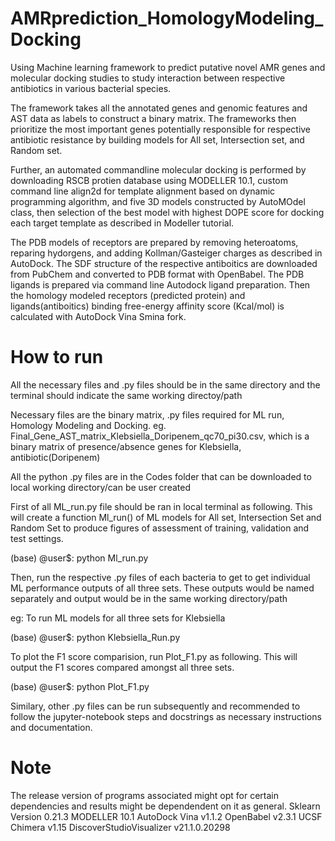 # AMRprediction_HomologyModeling_Docking
Using Machine learning framework to predict putative novel AMR genes and molecular docking studies to study interaction between respective antibiotics in various bacterial species.

The framework takes all the annotated genes and genomic features and AST data as labels to construct a binary matrix. The frameworks then prioritize the most important genes potentially responsible for respective antibiotic resistance by building models for All set, Intersection set, and Random set.

Further, an automated commandline molecular docking is performed by downloading RSCB protien database using MODELLER 10.1, custom command line align2d for template alignment based on dynamic programming algorithm, and five 3D models constructed by AutoMOdel class, then selection of the best model with highest DOPE score for docking each target template as described in Modeller tutorial.

The PDB models of receptors are prepared by removing heteroatoms, reparing hydorgens, and adding Kollman/Gasteiger charges as described in AutoDock. The SDF structure of the respective antiboitics are downloaded from PubChem and converted to PDB format with OpenBabel. The PDB ligands is prepared via command line Autodock ligand preparation. Then the homology modeled receptors (predicted protein) and ligands(antiboitics) binding free-energy affinity score (Kcal/mol) is calculated with AutoDock Vina Smina fork. 

# How to run
All the necessary files and .py files should be in the same directory and the terminal should indicate the same working directoy/path

Necessary files are the binary matrix, .py files required for ML run, Homology Modeling and Docking. eg. Final_Gene_AST_matrix_Klebsiella_Doripenem_qc70_pi30.csv, which is a binary matrix of presence/absence genes for Klebsiella, antibiotic(Doripenem)

All the python .py files are in the Codes folder that can be downloaded to local working directory/can be user created

First of all ML_run.py file should be ran in local terminal as following. This will create a function Ml_run() of ML models for All set, Intersection Set and Random Set to produce figures of assessment of training, validation and test settings.

(base) @user$: python Ml_run.py 

Then, run the respective .py files of each bacteria to get  to get individual ML performance outputs of all three sets. These outputs would be named separately and output would be in the same working directory/path

eg: To run ML models for all three sets for Klebsiella

(base) @user$: python Klebsiella_Run.py

To plot the F1 score comparision, run Plot_F1.py as following. This will output the F1 scores compared amongst all three sets.

(base) @user$: python Plot_F1.py

Similary, other .py files can be run subsequently and recommended to follow the jupyter-notebook steps and docstrings as necessary instructions and documentation.

# Note

The release version of programs associated might opt for certain dependencies and results might be dependendent on it as general. 
Sklearn Version 0.21.3
MODELLER 10.1
AutoDock Vina v1.1.2
OpenBabel v2.3.1
UCSF Chimera v1.15
DiscoverStudioVisualizer v21.1.0.20298
